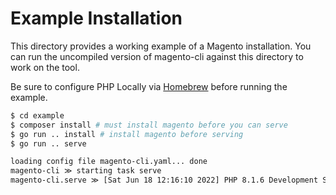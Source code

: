 # Example Installation

This directory provides a working example of a Magento installation. You can run the uncompiled version of magento-cli against this directory to work on the tool.

Be sure to configure PHP Locally via [Homebrew](https://superterran.net/magento-cli/docs/local-php/homebrew/) before running the example.

```bash
$ cd example
$ composer install # must install magento before you can serve
$ go run .. install # install magento before serving
$ go run .. serve

loading config file magento-cli.yaml... done
magento-cli ≫ starting task serve
magento-cli.serve ≫ [Sat Jun 18 12:16:10 2022] PHP 8.1.6 Development Server (http://0.0.0.0:8080) started
``` 
